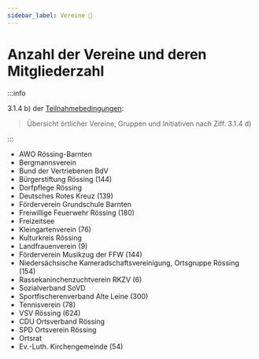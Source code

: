 ```yaml
---
sidebar_label: Vereine 🚧
---
```


# Anzahl der Vereine und deren Mitgliederzahl

:::info

3.1.4 b) der [Teilnahmebedingungen](/teilnahmebedingungen.pdf):

> Übersicht örtlicher Vereine, Gruppen und Initiativen nach Ziff. 3.1.4 d)

:::

- AWO Rössing-Barnten
- Bergmannsverein
- Bund der Vertriebenen BdV
- Bürgerstiftung Rössing (144)
- Dorfpflege Rössing
- Deutsches Rotes Kreuz (139)
- Förderverein Grundschule Barnten
- Freiwillige Feuerwehr Rössing (180)
- Freizeitsee
- Kleingartenverein (76)
- Kulturkreis Rössing
- Landfrauenverein (9)
- Förderverein Musikzug der FFW (144)
- Niedersächsische Kameradschaftsvereinigung, Ortsgruppe Rössing (154)
- Rassekaninchenzuchtverein RKZV (6)
- Sozialverband SoVD
- Sportfischerenverband Alte Leine (300)
- Tennisverein (78)
- VSV Rössing (624)
- CDU Ortsverband Rössing
- SPD Ortsverein Rössing
- Ortsrat
- Ev.-Luth. Kirchengemeinde (54)